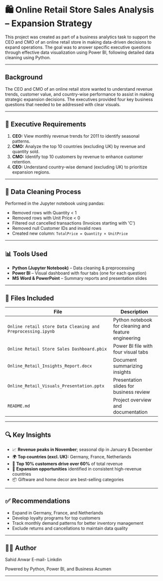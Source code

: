 
# 🛍️ Online Retail Store Sales Analysis – Expansion Strategy 

This project was created as part of a business analytics task to support the CEO and CMO of an online retail store in making data-driven decisions to expand operations. The goal was to answer specific executive questions through effective data visualization using Power BI, following detailed data cleaning using Python.

---

## Background

The CEO and CMO of an online retail store wanted to understand revenue trends, customer value, and country-wise performance to assist in making strategic expansion decisions. The executives provided four key business questions that needed to be addressed with clear visuals.

---

## 🧾 Executive Requirements

1. **CEO:** View monthly revenue trends for 2011 to identify seasonal patterns.
2. **CMO:** Analyze the top 10 countries (excluding UK) by revenue and quantity sold.
3. **CMO:** Identify top 10 customers by revenue to enhance customer retention.
4. **CEO:** Understand country-wise demand (excluding UK) to prioritize expansion regions.

---

## 🧹 Data Cleaning Process

Performed in the Jupyter notebook using pandas:
- Removed rows with Quantity < 1
- Removed rows with Unit Price < 0
- Filtered out cancelled transactions (Invoices starting with 'C')
- Removed null Customer IDs and invalid rows
- Created new column: `TotalPrice = Quantity × UnitPrice`

---

## 📊 Tools Used

- **Python (Jupyter Notebook)** – Data cleaning & preprocessing
- **Power BI** – Visual dashboard with four tabs (one for each question)
- **MS Word & PowerPoint** – Summary reports and presentation slides

---

## 📁 Files Included

| File | Description |
|------|-------------|
| `Online retail store Data Cleaning and Preprocessing.ipynb` | Python notebook for cleaning and feature engineering |
| `Online Retail Store Sales Dashboard.pbix` | Power BI file with four visual tabs |
| `Online_Retail_Insights_Report.docx` | Document summarizing insights |
| `Online_Retail_Visuals_Presentation.pptx` | Presentation slides for business review |
| `README.md` | Project overview and documentation |

---

## 🔍 Key Insights

- 📈 **Revenue peaks in November**; seasonal dip in January & December
- 🌍 **Top countries (excl. UK):** Germany, France, Netherlands
- 👥 **Top 10% customers drive over 60%** of total revenue
- 🧭 **Expansion opportunities** identified in consistent high-revenue countries
- 📦 Giftware and home decor are best-selling categories

---

## ✅ Recommendations

- Expand in Germany, France, and Netherlands
- Develop loyalty programs for top customers
- Track monthly demand patterns for better inventory management
- Exclude returns and cancellations to maintain data quality


---

## 👨‍💻 Author
 Sahid Anwar 
 E-mail-
 Linkdin

Powered by Python, Power BI, and Business Acumen

---
